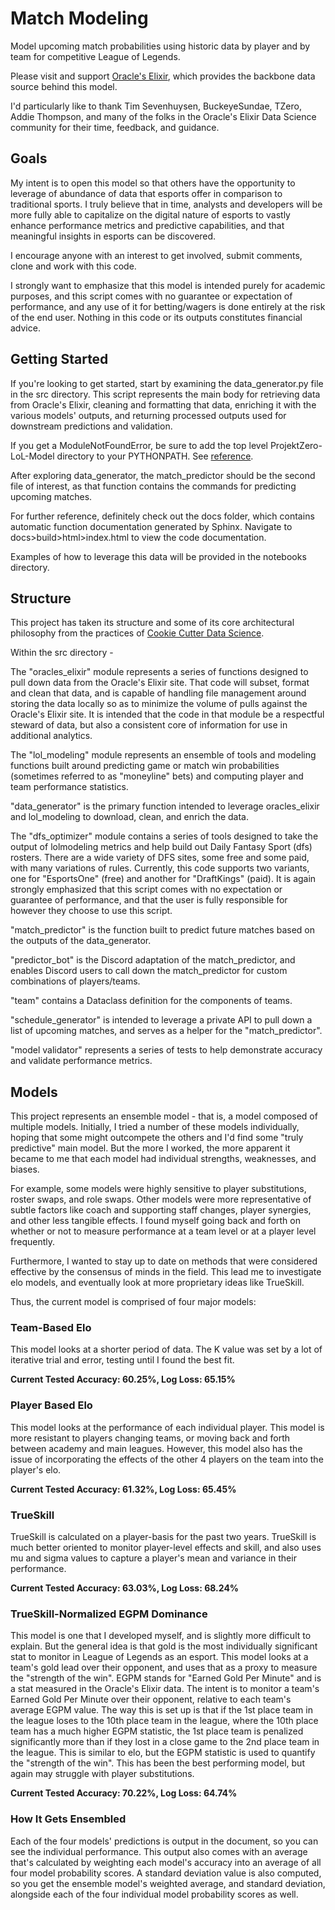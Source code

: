 # Match Modeling
Model upcoming match probabilities using historic data by player and by team for competitive League of Legends.

Please visit and support [Oracle's Elixir](https://www.oracleselixir.com), which provides the backbone data source behind this model. 

I'd particularly like to thank Tim Sevenhuysen, BuckeyeSundae, TZero, Addie Thompson, and many of the folks in the Oracle's Elixir Data Science community for their time, feedback, and guidance. 

## Goals

My intent is to open this model so that others have the opportunity to leverage of abundance of data that esports offer in comparison to traditional sports. I truly believe that in time, analysts and developers will be more fully able to capitalize on the digital nature of esports to vastly enhance performance metrics and predictive capabilities, and that meaningful insights in esports can be discovered. 

I encourage anyone with an interest to get involved, submit comments, clone and work with this code. 

I strongly want to emphasize that this model is intended purely for academic purposes, and this script comes with no guarantee or expectation of performance, and any use of it for betting/wagers is done entirely at the risk of the end user. Nothing in this code or its outputs constitutes financial advice. 

## Getting Started

If you're looking to get started, start by examining the data_generator.py file in the src directory. This script represents the main body for retrieving data from Oracle's Elixir, cleaning and formatting that data, enriching it with the various models' outputs, and returning processed outputs used for downstream predictions and validation. 

If you get a ModuleNotFoundError, be sure to add the top level ProjektZero-LoL-Model directory to your PYTHONPATH. See [reference](https://towardsdatascience.com/how-to-fix-modulenotfounderror-and-importerror-248ce5b69b1c). 

After exploring data_generator, the match_predictor should be the second file of interest, as that function contains the commands for predicting upcoming matches.  

For further reference, definitely check out the docs folder, which contains automatic function documentation generated by Sphinx. Navigate to docs>build>html>index.html to view the code documentation. 

Examples of how to leverage this data will be provided in the notebooks directory. 

## Structure

This project has taken its structure and some of its core architectural philosophy from the practices of [Cookie Cutter Data Science](https://drivendata.github.io/cookiecutter-data-science/). 

Within the src directory - 

The "oracles_elixir" module represents a series of functions designed to pull down data from the Oracle's Elixir site. That code will subset, format and clean that data, and is capable of handling file management around storing the data locally so as to minimize the volume of pulls against the Oracle's Elixir site. It is intended that the code in that module be a respectful steward of data, but also a consistent core of information for use in additional analytics. 

The "lol_modeling" module represents an ensemble of tools and modeling functions built around predicting game or match win probabilities (sometimes referred to as "moneyline" bets) and computing player and team performance statistics. 

"data_generator" is the primary function intended to leverage oracles_elixir and lol_modeling to download, clean, and enrich the data. 

The "dfs_optimizer" module contains a series of tools designed to take the output of lolmodeling metrics and help build out Daily Fantasy Sport (dfs) rosters. There are a wide variety of DFS sites, some free and some paid, with many variations of rules. Currently, this code supports two variants, one for "EsportsOne" (free) and another for "DraftKings" (paid). It is again strongly emphasized that this script comes with no expectation or guarantee of performance, and that the user is fully responsible for however they choose to use this script. 

"match_predictor" is the function built to predict future matches based on the outputs of the data_generator.

"predictor_bot" is the Discord adaptation of the match_predictor, and enables Discord users to call down the match_predictor for custom combinations of players/teams. 

"team" contains a Dataclass definition for the components of teams. 

"schedule_generator" is intended to leverage a private API to pull down a list of upcoming matches, and serves as a helper for the "match_predictor". 

"model validator" represents a series of tests to help demonstrate accuracy and validate performance metrics. 

## Models

This project represents an ensemble model - that is, a model composed of multiple models. Initially, I tried a number of these models individually, hoping that some might outcompete the others and I'd find some "truly predictive" main model. But the more I worked, the more apparent it became to me that each model had individual strengths, weaknesses, and biases. 

For example, some models were highly sensitive to player substitutions, roster swaps, and role swaps. Other models were more representative of subtle factors like coach and supporting staff changes, player synergies, and other less tangible effects. I found myself going back and forth on whether or not to measure performance at a team level or at a player level frequently. 

Furthermore, I wanted to stay up to date on methods that were considered effective by the consensus of minds in the field. This lead me to investigate elo models, and eventually look at more proprietary ideas like TrueSkill. 

Thus, the current model is comprised of four major models:

### Team-Based Elo

This model looks at a shorter period of data. The K value was set by a lot of iterative trial and error, testing until I found the best fit. 

**Current Tested Accuracy: 60.25%, Log Loss: 65.15%**

### Player Based Elo

This model looks at the performance of each individual player. This model is more resistant to players changing teams, or moving back and forth between academy and main leagues. However, this model also has the issue of incorporating the effects of the other 4 players on the team into the player's elo. 

**Current Tested Accuracy: 61.32%, Log Loss: 65.45%**

### TrueSkill

TrueSkill is calculated on a player-basis for the past two years. TrueSkill is much better oriented to monitor player-level effects and skill, and also uses mu and sigma values to capture a player's mean and variance in their performance. 

**Current Tested Accuracy: 63.03%, Log Loss: 68.24%**

### TrueSkill-Normalized EGPM Dominance

This model is one that I developed myself, and is slightly more difficult to explain. But the general idea is that gold is the most individually significant stat to monitor in League of Legends as an esport. This model looks at a team's gold lead over their opponent, and uses that as a proxy to measure the "strength of the win". EGPM stands for "Earned Gold Per Minute" and is a stat measured in the Oracle's Elixir data. The intent is to monitor a team's Earned Gold Per Minute over their opponent, relative to each team's average EGPM value. The way this is set up is that if the 1st place team in the league loses to the 10th place team in the league, where the 10th place team has a much higher EGPM statistic, the 1st place team is penalized significantly more than if they lost in a close game to the 2nd place team in the league. This is similar to elo, but the EGPM statistic is used to quantify the "strength of the win". This has been the best performing model, but again may struggle with player substitutions. 

**Current Tested Accuracy: 70.22%, Log Loss: 64.74%**

### How It Gets Ensembled

Each of the four models' predictions is output in the document, so you can see the individual performance. This output also comes with an average that's calculated by weighting each model's accuracy into an average of all four model probability scores. A standard deviation value is also computed, so you get the ensemble model's weighted average, and standard deviation, alongside each of the four individual model probability scores as well. 
 
